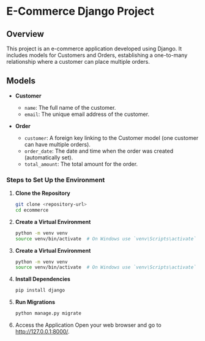 # E-Commerce Django Project

## Overview
This project is an e-commerce application developed using Django. It includes models for Customers and Orders, establishing a one-to-many relationship where a customer can place multiple orders.

## Models
- **Customer**
    - `name`: The full name of the customer.
    - `email`: The unique email address of the customer.

- **Order**
    - `customer`: A foreign key linking to the Customer model (one customer can have multiple orders).
    - `order_date`: The date and time when the order was created (automatically set).
    - `total_amount`: The total amount for the order.

### Steps to Set Up the Environment

1. **Clone the Repository**
   ```bash
   git clone <repository-url>
   cd ecommerce

2. **Create a Virtual Environment**
   ```bash
   python -m venv venv
   source venv/bin/activate  # On Windows use `venv\Scripts\activate`

3. **Create a Virtual Environment**
   ```bash
   python -m venv venv
   source venv/bin/activate  # On Windows use `venv\Scripts\activate`
   
4. **Install Dependencies**
   ```bash
   pip install django

5. **Run Migrations**
   ```bash
   python manage.py migrate

6. Access the Application Open your web browser and go to http://127.0.0.1:8000/.